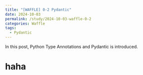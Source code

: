 ```yaml
---
title: "[WAFFLE] 0-2 Pydantic"
date: 2024-10-03
permalink: /study/2024-10-03-waffle-0-2
categories: Waffle
tags:
  - Pydantic
---
```


In this post, Python Type Annotations and Pydantic is introduced. 

# haha